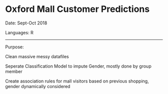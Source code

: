 # Oxford Mall Customer Predictions 
Date: Sept-Oct 2018 

Languages: R

---
Purpose:

Clean massive messy datafiles 

Seperate Classification Model to impute Gender, mostly done by group member

Create association rules for mall visitors based on previous shopping, gender dynamically considered 



